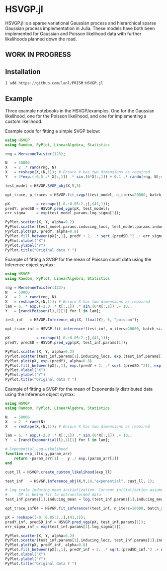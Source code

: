 HSVGP.jl
=========

HSVGP.jl is a sparse variational Gaussian process and hierarchical sparse Gaussian process implementation in Julia. 
These models have both been implemented for Gaussian and Poisson likelihood data with further likelihoods planned down
the road. 

## WORK IN PROGRESS

Installation
------------

```julia
] add https://github.com/lanl/PRISM:HSVGP.jl
```
Example
------------

Three example notebooks in the HSVGP/examples. One for the Gaussian likelihood, one for the Poisson likelihood, and one for implementing a custom likelihood.

Example code for fitting a simple SVGP below:

```julia
using HSVGP  
using Random, PyPlot, LinearAlgebra, Statistics  

rng = MersenneTwister(123);

N   = 50000
X   = 2 .* rand(rng, N)
X   = reshape(X,(N,1)); # Ensure X has two dimensions as required
Y   = 3*exp.(-0.5 .* X[:,1]) .* sin.(6*X[:,1]) + 0.1 .* randn(rng, N);# .+ 10.;

test_model = HSVGP.SVGP_obj(X,Y,5)    

opt_trace, p_traces = HSVGP.fit_svgp!(test_model, n_iters=20000, batch_size=20);  

pX            = reshape([-0.:0.05:2.;],(41,1)); 
predY, predSD = HSVGP.pred_vgp(pX, test_model);
err_sigma     = exp(test_model.params.log_sigma[1]);  

PyPlot.scatter(X, Y, alpha=0.2)
PyPlot.scatter(test_model.params.inducing_locs, test_model.params.inducing_mean, alpha=0.8)
PyPlot.plot(pX, predY, alpha=0.8)
PyPlot.fill_between(pX[:,1], predY + 2. .* sqrt.(predSD.^2 .+ err_sigma^2), predY - 2. .* sqrt.(predSD.^2 .+ err_sigma^2),alpha=.5)
PyPlot.xlabel("X")
PyPlot.ylabel("Y")
PyPlot.title("Original data Y ")
```

Example of fitting a SVGP for the mean of Poisson count data using the Inference object syntax:

```julia
using HSVGP  
using Random, PyPlot, LinearAlgebra, Statistics  

rng = MersenneTwister(123);
N   = 50000
X   = 2 .* rand(rng, N)
X   = reshape(X,(N,1)); # Ensure X has two dimensions as required
lam = 6. * exp.(-2.0 .* X[:,1]) .* sin.(6*X[:,1]) .+ 10.;
Y   = [rand(Poisson(l),1)[1] for l in lam];

test_inf   = HSVGP.Inference_obj(X, float(Y), 6, "poisson");

opt_trace_inf = HSVGP.fit_inference!(test_inf, n_iters=20000, batch_size=10);

pX            = reshape([-0.:0.05:2.;],(41,1)); 
predY, predSD = HSVGP.pred_vgp(pX, test_inf.params[1]);

PyPlot.scatter(X, Y, alpha=0.2)
PyPlot.scatter(test_inf.params[1].inducing_locs, exp.(test_inf.params[1].inducing_mean), alpha=0.8)
PyPlot.plot(pX, exp.(predY), alpha=0.8)
PyPlot.fill_between(pX[:,1], exp.(predY + 2. .* sqrt.(predSD.^2)), exp.(predY - 2. .* sqrt.(predSD.^2)),alpha=.5)
PyPlot.xlabel("X")
PyPlot.ylabel("Y")
PyPlot.title("Original data Y ")
```

Example of fitting a SVGP for the mean of Exponentially distributed data using the Inference object syntax:

```julia
using HSVGP  
using Random, PyPlot, LinearAlgebra, Statistics  

N   = 50000
X   = 2 .* rand(N)
X   = reshape(X,(N,1)); # Ensure X has two dimensions as required

lam = 6. * exp.(-2.0 .* X[:,1]) .* sin.(6*X[:,1]) .+ 10.;
Y   = [rand(Exponential(l),1)[1] for l in lam];

# Exponential Log-Likelihood
function exp_ll(x,y,param_arr)
    return -param_arr[1] -  y ./ exp.(param_arr[1]) 
end

cust_ll = HSVGP.create_custom_likelihood(exp_ll)

test_inf   = HSVGP.Inference_obj(X,Y,10,"exponential", cust_ll, 1);

# Log scale inducing mean initialization. Current initialization assumes
#     GP is being fit to untransformed data
test_inf.params[1].inducing_mean = log.(test_inf.params[1].inducing_mean)

opt_trace_inf64 = HSVGP.fit_inference!(test_inf, n_iters=10000, batch_size=20);

pX = reshape([-0.:0.05:2.;],(41,1));
predY_inf, predSD_inf = HSVGP.pred_vgp(pX, test_inf.params[1]);
err_sigma_inf = exp(test_inf.params[1].log_sigma[1]);

PyPlot.scatter(X, Y, alpha=0.2)
PyPlot.scatter(test_inf.params[1].inducing_locs, test_inf.params[1].inducing_mean, alpha=0.8)
PyPlot.plot(pX, predY_inf, alpha=0.8)
PyPlot.fill_between(pX[:,1], predY_inf + 2. .* sqrt.(predSD_inf.^2 .+ err_sigma_inf^2), predY_inf - 2. .* sqrt.(predSD_inf.^2 .+ err_sigma_inf^2),alpha=.5)
PyPlot.xlabel("X")
PyPlot.ylabel("Y")
PyPlot.title("Original data Y ")
```
